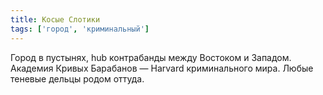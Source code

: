 ```yaml
---
title: Косые Слотики
tags: ['город', 'криминальный']
---
```


Город в пустынях, hub контрабанды между Востоком и Западом. Академия Кривых Барабанов — Harvard криминального мира. Любые теневые дельцы родом оттуда.
